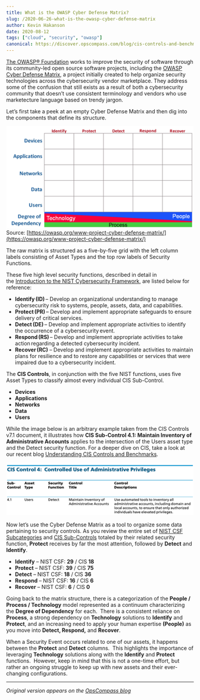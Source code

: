 ```yaml
---
title: What is the OWASP Cyber Defense Matrix?
slug: /2020-06-26-what-is-the-owasp-cyber-defense-matrix
author: Kevin Hakanson
date: 2020-08-12
tags: ["cloud", "security", "owasp"]
canonical: https://discover.opscompass.com/blog/cis-controls-and-benchmarks
---
```


[The OWASP® Foundation](https://owasp.org/) works to improve the security of software through its community-led open source software projects, including the [OWASP Cyber Defense Matrix](https://owasp.org/www-project-cyber-defense-matrix/), a project initially created to help organize security technologies across the cybersecurity vendor marketplace. They address some of the confusion that still exists as a result of both a cybersecurity community that doesn’t use consistent terminology and vendors who use marketecture language based on trendy jargon.

Let’s first take a peek at an empty Cyber Defense Matrix and then dig into the components that define its structure.

![OWASP Cyber Defense Matrix](images/OWASP_Cyber_Defense_Matrix.png)
Source: [https://owasp.org/www-project-cyber-defense-matrix/](https://owasp.org/www-project-cyber-defense-matrix/)

The raw matrix is structured as a five-by-five grid with the left column labels consisting of Asset Types and the top row labels of Security Functions.  
  
These five high level security functions, described in detail in the [Introduction to the NIST Cybersecurity Framework](/2020-06-26-introduction-to-the-nist-cybersecurity-framework), are listed below for reference: 

* **Identify (ID)** – Develop an organizational understanding to manage cybersecurity risk to systems, people, assets, data, and capabilities.   
* **Protect (PR)** – Develop and implement appropriate safeguards to ensure delivery of critical services.   
* **Detect (DE)** – Develop and implement appropriate activities to identify the occurrence of a cybersecurity event.   
* **Respond (RS)** – Develop and implement appropriate activities to take action regarding a detected cybersecurity incident.   
* **Recover (RC)** – Develop and implement appropriate activities to maintain plans for resilience and to restore any capabilities or services that were impaired due to a cybersecurity incident. 

The **CIS Controls**, in conjunction with the five NIST functions, uses five Asset Types to classify almost every individual CIS Sub-Control. 

* **Devices**   
* **Applications**   
* **Networks**   
* **Data**   
* **Users** 

While the image below is an arbitrary example taken from the CIS Controls v7.1 document, it illustrates how **CIS Sub-Control 4.1: Maintain Inventory of Administrative Accounts** applies to the intersection of the Users asset type and the Detect security function. For a deeper dive on CIS, take a look at our recent blog [Understanding CIS Controls and Benchmarks](/2020-06-11-understanding-cis-controls-and-benchmarks). 

![CIS Control 4](images/CIS_Control_4.png)

Now let’s use the Cyber Defense Matrix as a tool to organize some data pertaining to security controls. As you review the entire set of [NIST CSF Subcategories](https://nvlpubs.nist.gov/nistpubs/CSWP/NIST.CSWP.04162018.pdf) and [CIS Sub-Controls](https://www.cisecurity.org/white-papers/cis-controls-v7-1-implementation-groups/) totaled by their related security function, **Protect** receives by far the most attention, followed by **Detect** and **Identify**.  
  

*   **Identify** – NIST CSF: **29** / CIS **18** 
*   **Protect** – NIST CSF: **39** / CIS **75** 
*   **Detect** – NIST CSF: **18** / CIS **36** 
*   **Respond** – NIST CSF: **16** / CIS **6** 
*   **Recover** – NIST CSF: **6** / CIS **0**  

Going back to the matrix structure, there is a categorization of the **People / Process / Technology** model represented as a continuum characterizing the **Degree of Dependency** for each.  There is a consistent reliance on **Process**, a strong dependency on **Technology** solutions to **Identify** and **Protect**, and an increasing need to apply your human expertise **(People)** as you move into **Detect, Respond,** and **Recover**.   
  
When a Security Event occurs related to one of our assets, it happens between the **Protect** and **Detect** columns.  This highlights the importance of leveraging **Technology** solutions along with the **Identify** and **Protect** functions.  However, keep in mind that this is not a one-time effort, but rather an ongoing struggle to keep up with new assets and their ever-changing configurations.   
  
---

*Original version appears on the [OpsCompass blog](https://discover.opscompass.com/blog/cis-controls-and-benchmarks)*